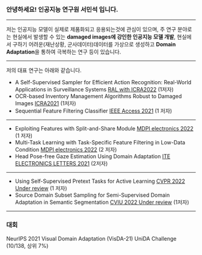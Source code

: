 ### 안녕하세요! 인공지능 연구원 서민석 입니다.

----

저는 인공지능 모델이 실제로 제품화되고 응용되는것에 관심이 있으며, 주 연구 분야로는 현실에서 발생할 수 있는 **damaged images에 강인한 인공지능 모델 개발**, 현실에서 구하기 어려운(재난상황, 군사데이터)데이터를 가상으로 생성하고 **Domain Adaptation**을 통하여 극복하는 연구 등이 있습니다.

----
저의 대표 연구는 아래와 같습니다.
- A Self-Supervised Sampler for Efficient Action Recognition: Real-World Applications in Surveillance Systems [RAL with ICRA2022](-) (1저자)
- OCR-based Inventory Management Algorithms Robust to Damaged Images [ICRA2021](-) (1저자)
- Sequential Feature Filtering Classifier [IEEE Access 2021](https://ieeexplore.ieee.org/abstract/document/9459741) (1 저자)
----
- Exploiting Features with Split-and-Share Module [MDPI electronics 2022](-) (1 저자)
- Multi-Task Learning with Task-Specific Feature Filtering in Low-Data Condition [MDPI electronics 2022](-) (2 저자)
- Head Pose-free Gaze Estimation Using Domain Adaptation [ITE ELECTRONICS LETTERS 2021](https://ietresearch.onlinelibrary.wiley.com/doi/full/10.1049/ell2.12247) (2저자)
----
- Using Self-Supervised Pretext Tasks for Active Learning [CVPR 2022 Under review](-) (1 저자)
- Source Domain Subset Sampling for Semi-Supervised Domain Adaptation in Semantic Segmentation [CVIU 2022 Under review](-) (1저자)
----
### 대회
NeurIPS 2021 Visual Domain Adaptation (VisDA-21) UniDA Challenge (10/138, 상위 7%)
